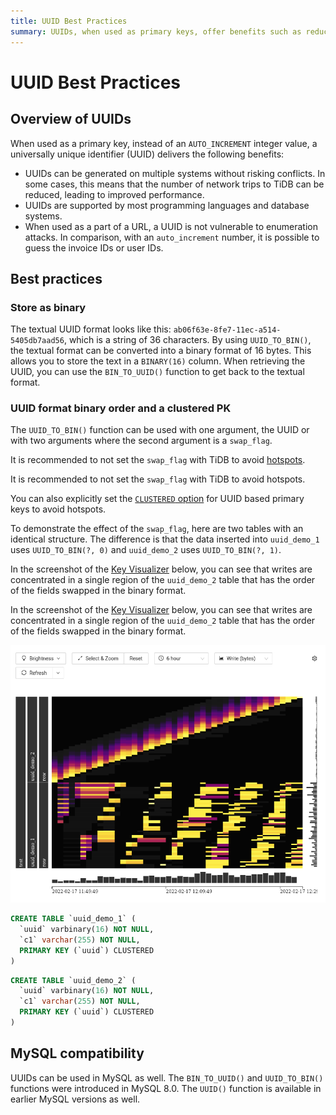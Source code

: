 ```yaml
---
title: UUID Best Practices
summary: UUIDs, when used as primary keys, offer benefits such as reduced network trips, support in most programming languages and databases, and protection against enumeration attacks. Storing UUIDs as binary in a `BINARY(16)` column is recommended. It's also advised to avoid setting the `swap_flag` with TiDB to prevent hotspots. MySQL compatibility is available for UUIDs.
---
```


# UUID Best Practices

## Overview of UUIDs

When used as a primary key, instead of an `AUTO_INCREMENT` integer value, a universally unique identifier (UUID) delivers the following benefits:

- UUIDs can be generated on multiple systems without risking conflicts. In some cases, this means that the number of network trips to TiDB can be reduced, leading to improved performance.
- UUIDs are supported by most programming languages and database systems.
- When used as a part of a URL, a UUID is not vulnerable to enumeration attacks. In comparison, with an `auto_increment` number, it is possible to guess the invoice IDs or user IDs.

## Best practices

### Store as binary

The textual UUID format looks like this: `ab06f63e-8fe7-11ec-a514-5405db7aad56`, which is a string of 36 characters. By using `UUID_TO_BIN()`, the textual format can be converted into a binary format of 16 bytes. This allows you to store the text in a `BINARY(16)` column. When retrieving the UUID, you can use the `BIN_TO_UUID()` function to get back to the textual format.

### UUID format binary order and a clustered PK

The `UUID_TO_BIN()` function can be used with one argument, the UUID or with two arguments where the second argument is a `swap_flag`.

<CustomContent platform="tidb">

It is recommended to not set the `swap_flag` with TiDB to avoid [hotspots](/best-practices/high-concurrency-best-practices.md).

</CustomContent>

<CustomContent platform="tidb-cloud">

It is recommended to not set the `swap_flag` with TiDB to avoid hotspots.

</CustomContent>

You can also explicitly set the [`CLUSTERED` option](/clustered-indexes.md) for UUID based primary keys to avoid hotspots.

To demonstrate the effect of the `swap_flag`, here are two tables with an identical structure. The difference is that the data inserted into `uuid_demo_1` uses `UUID_TO_BIN(?, 0)` and `uuid_demo_2` uses `UUID_TO_BIN(?, 1)`.

<CustomContent platform="tidb">

In the screenshot of the [Key Visualizer](/dashboard/dashboard-key-visualizer.md) below, you can see that writes are concentrated in a single region of the `uuid_demo_2` table that has the order of the fields swapped in the binary format.

</CustomContent>

<CustomContent platform="tidb-cloud">

In the screenshot of the [Key Visualizer](/tidb-cloud/tune-performance.md#key-visualizer) below, you can see that writes are concentrated in a single region of the `uuid_demo_2` table that has the order of the fields swapped in the binary format.

</CustomContent>

![Key Visualizer](/media/best-practices/uuid_keyviz.png)

```sql
CREATE TABLE `uuid_demo_1` (
  `uuid` varbinary(16) NOT NULL,
  `c1` varchar(255) NOT NULL,
  PRIMARY KEY (`uuid`) CLUSTERED
)
```

```sql
CREATE TABLE `uuid_demo_2` (
  `uuid` varbinary(16) NOT NULL,
  `c1` varchar(255) NOT NULL,
  PRIMARY KEY (`uuid`) CLUSTERED
)
```

## MySQL compatibility

UUIDs can be used in MySQL as well. The `BIN_TO_UUID()` and `UUID_TO_BIN()` functions were introduced in MySQL 8.0. The `UUID()` function is available in earlier MySQL versions as well.
